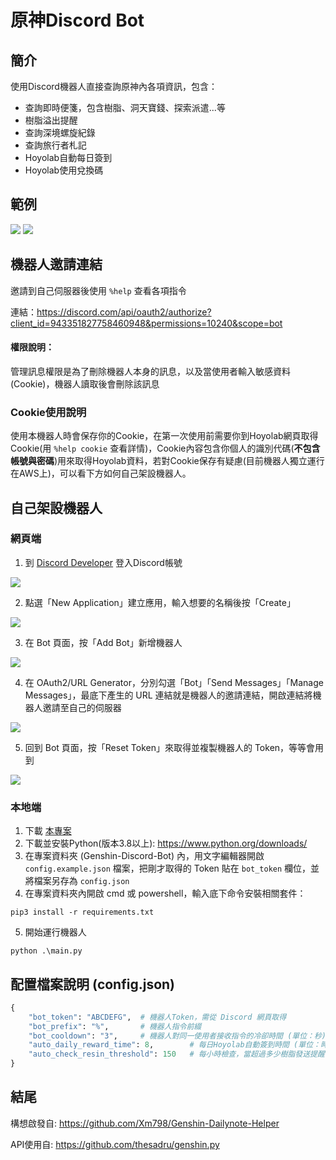 # 原神Discord Bot


## 簡介
使用Discord機器人直接查詢原神內各項資訊，包含：
- 查詢即時便箋，包含樹脂、洞天寶錢、探索派遣...等
- 樹脂溢出提醒
- 查詢深境螺旋紀錄
- 查詢旅行者札記
- Hoyolab自動每日簽到
- Hoyolab使用兌換碼

## 範例
![](https://i.imgur.com/N4O4LJI.png)
![](https://i.imgur.com/qHzbvH0.png)

## 機器人邀請連結
邀請到自己伺服器後使用 `%help` 查看各項指令

連結：https://discord.com/api/oauth2/authorize?client_id=943351827758460948&permissions=10240&scope=bot
#### 權限說明：
管理訊息權限是為了刪除機器人本身的訊息，以及當使用者輸入敏感資料(Cookie)，機器人讀取後會刪除該訊息

### Cookie使用說明
使用本機器人時會保存你的Cookie，在第一次使用前需要你到Hoyolab網頁取得Cookie(用 `%help cookie` 查看詳情)，Cookie內容包含你個人的識別代碼(**不包含帳號與密碼**)用來取得Hoyolab資料，若對Cookie保存有疑慮(目前機器人獨立運行在AWS上)，可以看下方如何自己架設機器人。

## 自己架設機器人

### 網頁端
1. 到 [Discord Developer](https://discord.com/developers/applications "Discord Developer") 登入Discord帳號

![](https://i.imgur.com/dbDHEM3.png)

2. 點選「New Application」建立應用，輸入想要的名稱後按「Create」

![](https://i.imgur.com/BcJcSnU.png)

3. 在 Bot 頁面，按「Add Bot」新增機器人

![](https://i.imgur.com/lsIgGCi.png)

4. 在 OAuth2/URL Generator，分別勾選「Bot」「Send Messages」「Manage Messages」，最底下產生的 URL 連結就是機器人的邀請連結，開啟連結將機器人邀請至自己的伺服器

![](https://i.imgur.com/08fcHs0.png)

5. 回到 Bot 頁面，按「Reset Token」來取得並複製機器人的 Token，等等會用到

![](https://i.imgur.com/BfzjewI.png)


### 本地端
1. 下載 [本專案](https://github.com/KT-Yeh/Genshin-Discord-Bot/archive/refs/heads/master.zip)
2. 下載並安裝Python(版本3.8以上): https://www.python.org/downloads/
3. 在專案資料夾 (Genshin-Discord-Bot) 內，用文字編輯器開啟 `config.example.json` 檔案，把剛才取得的 Token 貼在 `bot_token` 欄位，並將檔案另存為 `config.json`
4. 在專案資料夾內開啟 cmd 或 powershell，輸入底下命令安裝相關套件：
```
pip3 install -r requirements.txt
```
5. 開始運行機器人
```
python .\main.py
```

## 配置檔案說明 (config.json)
```python
{
    "bot_token": "ABCDEFG",  # 機器人Token，需從 Discord 網頁取得
    "bot_prefix": "%",       # 機器人指令前綴
    "bot_cooldown": "3",     # 機器人對同一使用者接收指令的冷卻時間 (單位：秒)
    "auto_daily_reward_time": 8,        # 每日Hoyolab自動簽到時間 (單位：時)
    "auto_check_resin_threshold": 150   # 每小時檢查，當超過多少樹脂發送提醒
}
```

## 結尾
構想啟發自: https://github.com/Xm798/Genshin-Dailynote-Helper

API使用自: https://github.com/thesadru/genshin.py
